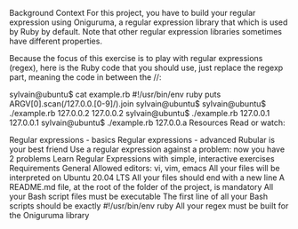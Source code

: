 Background Context For this project, you have to build your regular expression using Oniguruma, a regular expression library that which is used by Ruby by default. Note that other regular expression libraries sometimes have different properties.

Because the focus of this exercise is to play with regular expressions (regex), here is the Ruby code that you should use, just replace the regexp part, meaning the code in between the //:

sylvain@ubuntu$ cat example.rb #!/usr/bin/env ruby puts ARGV[0].scan(/127.0.0.[0-9]/).join sylvain@ubuntu$ sylvain@ubuntu$ ./example.rb 127.0.0.2 127.0.0.2 sylvain@ubuntu$ ./example.rb 127.0.0.1 127.0.0.1 sylvain@ubuntu$ ./example.rb 127.0.0.a Resources Read or watch:

Regular expressions - basics Regular expressions - advanced Rubular is your best friend Use a regular expression against a problem: now you have 2 problems Learn Regular Expressions with simple, interactive exercises Requirements General Allowed editors: vi, vim, emacs All your files will be interpreted on Ubuntu 20.04 LTS All your files should end with a new line A README.md file, at the root of the folder of the project, is mandatory All your Bash script files must be executable The first line of all your Bash scripts should be exactly #!/usr/bin/env ruby All your regex must be built for the Oniguruma library
